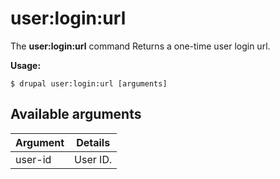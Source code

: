 # user:login:url
The **user:login:url** command Returns a one-time user login url.

**Usage:**
```
$ drupal user:login:url [arguments] 
```

## Available arguments
Argument | Details
---------|-------------
user-id | User ID.
